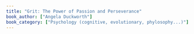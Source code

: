```yaml
---
title: "Grit: The Power of Passion and Perseverance"
book_author: ["Angela Duckworth"]
book_category: ["Psychology (cognitive, evolutionary, phylosophy...)"]
---
```


